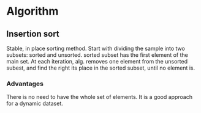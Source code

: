 # Algorithm

## Insertion sort
Stable, in place sorting method. Start with dividing the sample into two subsets: sorted and unsorted.  sorted subset has the first element of the main set. At each iteration, alg. removes one element from the unsorted subest, and find the right its place in the sorted subset, until no element is.
### Advantages 
There is no need to have the whole set of elements. It is a good approach for a dynamic dataset.
